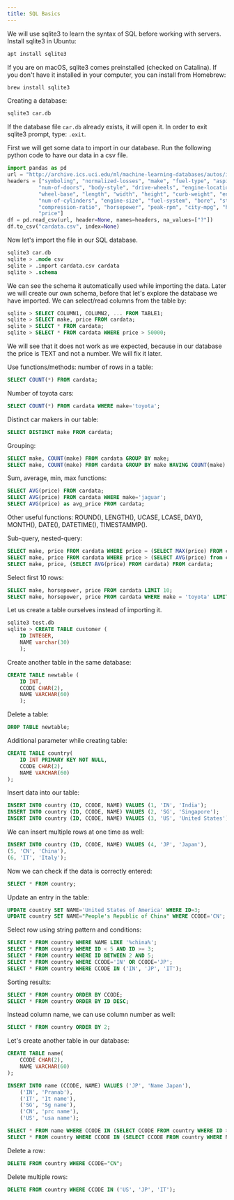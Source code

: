 ```yaml
---
title: SQL Basics
---
```

We will use sqlite3 to learn the syntax of SQL before working with servers.
Install sqlite3 in Ubuntu:
```bash
apt install sqlite3
```

If you are on macOS, sqlite3 comes preinstalled (checked on Catalina). If you
don't have it installed in your computer, you can install from Homebrew:
```bash
brew install sqlite3
```

Creating a database:
```bash
sqlite3 car.db
```

If the database file `car.db` already exists, it will open it. In order to exit
sqlite3 prompt, type: `.exit`.

First we will get some data to import in our database. Run the following python
code to have our data in a csv file.
```python
import pandas as pd
url = "http://archive.ics.uci.edu/ml/machine-learning-databases/autos/imports-85.data"
headers = ["symboling", "normalized-losses", "make", "fuel-type", "aspiration",\
          "num-of-doors", "body-style", "drive-wheels", "engine-location",\
          "wheel-base", "length", "width", "height", "curb-weight", "engine-type",\
          "num-of-cylinders", "engine-size", "fuel-system", "bore", "stroke",\
          "compression-ratio", "horsepower", "peak-rpm", "city-mpg", "highway-mpg",\
          "price"]
df = pd.read_csv(url, header=None, names=headers, na_values=["?"])
df.to_csv("cardata.csv", index=None)
```

Now let's import the file in our SQL database.
```sql
sqlite3 car.db
sqlite > .mode csv
sqlite > .import cardata.csv cardata
sqlite > .schema
```
We can see the schema it automatically used while importing the data. Later we will create our own schema, before that let's explore the database we have imported. We can select/read columns from the table by:
```sql
sqlite > SELECT COLUMN1, COLUMN2, ... FROM TABLE1;
sqlite > SELECT make, price FROM cardata;
sqlite > SELECT * FROM cardata;
sqlite > SELECT * FROM cardata WHERE price > 50000;
```

We will see that it does not work as we expected, because in our database the price is TEXT and not a number. We will fix it later.

Use functions/methods: number of rows in a table:
```sql
SELECT COUNT(*) FROM cardata;
```

Number of toyota cars:
```sql
SELECT COUNT(*) FROM cardata WHERE make='toyota';
```

Distinct car makers in our table:
```sql
SELECT DISTINCT make FROM cardata;
```

Grouping:
```sql
SELECT make, COUNT(make) FROM cardata GROUP BY make;
SELECT make, COUNT(make) FROM cardata GROUP BY make HAVING COUNT(make) > 10;
```

Sum, average, min, max functions:
```sql
SELECT AVG(price) FROM cardata;
SELECT AVG(price) FROM cardata WHERE make='jaguar';
SELECT AVG(price) as avg_price FROM cardata;
```

Other useful functions: ROUND(), LENGTH(), UCASE, LCASE, DAY(), MONTH(), DATE(), DATETIME(), TIMESTAMMP().

Sub-query, nested-query:
```sql
SELECT make, price FROM cardata WHERE price = (SELECT MAX(price) FROM cardata);
SELECT make, price FROM cardata WHERE price > (SELECT AVG(price) from cardata);
SELECT make, price, (SELECT AVG(price) FROM cardata) FROM cardata;
```

Select first 10 rows:
```sql
SELECT make, horsepower, price FROM cardata LIMIT 10;
SELECT make, horsepower, price FROM cardata WHERE make = 'toyota' LIMIT 5;
```

Let us create a table ourselves instead of importing it.
```sql
sqlite3 test.db
sqlite > CREATE TABLE customer (
	ID INTEGER,
	NAME varchar(30)
	);
```

Create another table in the same database:
```sql
CREATE TABLE newtable (
	ID INT,
	CCODE CHAR(2),
	NAME VARCHAR(60)
	);
```

Delete a table:
```sql
DROP TABLE newtable;
```

Additional parameter while creating table:
```sql
CREATE TABLE country(
	ID INT PRIMARY KEY NOT NULL,
	CCODE CHAR(2),
	NAME VARCHAR(60)
);
```

Insert data into our table:
```sql
INSERT INTO country (ID, CCODE, NAME) VALUES (1, 'IN', 'India');
INSERT INTO country (ID, CCODE, NAME) VALUES (2, 'SG', 'Singapore');
INSERT INTO country (ID, CCODE, NAME) VALUES (3, 'US', 'United States');
```

We can insert multiple rows at one time as well:
```sql
INSERT INTO country (ID, CCODE, NAME) VALUES (4, 'JP', 'Japan'),
(5, 'CN', 'China'),
(6, 'IT', 'Italy');
```

Now we can check if the data is correctly entered:
```sql
SELECT * FROM country;
```

Update an entry in the table:
```sql
UPDATE country SET NAME='United States of America' WHERE ID=3;
UPDATE country SET NAME="People's Republic of China" WHERE CCODE='CN';
```

Select row using string pattern and conditions:
```sql
SELECT * FROM country WHERE NAME LIKE '%china%';
SELECT * FROM country WHERE ID < 5 AND ID >= 3;
SELECT * FROM country WHERE ID BETWEEN 2 AND 5;
SELECT * FROM country WHERE CCODE='IN' OR CCODE='JP';
SELECT * FROM country WHERE CCODE IN ('IN', 'JP', 'IT');
```

Sorting results:
```sql
SELECT * FROM country ORDER BY CCODE;
SELECT * FROM country ORDER BY ID DESC;
```

Instead column name, we can use column number as well:
```sql
SELECT * FROM country ORDER BY 2;
```

Let's create another table in our database:
```sql
CREATE TABLE name(
	CCODE CHAR(2),
	NAME VARCHAR(60)
);

INSERT INTO name (CCODE, NAME) VALUES ('JP', 'Name Japan'),
	('IN', 'Pranab'),
	('IT', 'It name'),
	('SG', 'Sg name'),
	('CN', 'prc name'),
	('US', 'usa name');

SELECT * FROM name WHERE CCODE IN (SELECT CCODE FROM country WHERE ID > 4);
SELECT * FROM country WHERE CCODE IN (SELECT CCODE FROM country WHERE NAME='Italy');
```

Delete a row:
```sql
DELETE FROM country WHERE CCODE="CN";
```

Delete multiple rows:
```sql
DELETE FROM country WHERE CCODE IN ('US', 'JP', 'IT');
```
